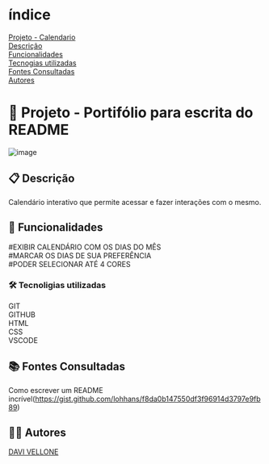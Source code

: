 # índice
[Projeto - Calendario](calendario.git)  
[Descrição](#descri%C3%A7%C3%A3o)  
[Funcionalidades](#funcionalidades)  
[Tecnogias utilizadas](#tecnoligias-utilizadas)  
[Fontes Consultadas](#fontes-consultadas)  
[Autores](#autores)  

# 🚀 Projeto - Portifólio para escrita do README
![image](img/Captura%20de%20tela%202023-09-05%20075747.png)
## 📋 Descrição

Calendário interativo que permite acessar e fazer interações com o mesmo.

## 🔧 Funcionalidades
#EXIBIR CALENDÁRIO COM OS DIAS DO MÊS   
#MARCAR OS DIAS DE SUA PREFERÊNCIA  
#PODER SELECIONAR ATÉ 4 CORES  

### 🛠️ Tecnoligias utilizadas
GIT  
GITHUB  
HTML  
CSS  
VSCODE  
##  📚 Fontes Consultadas

Como escrever um README incrível(https://gist.github.com/lohhans/f8da0b147550df3f96914d3797e9fb89)

## 🙋‍♂️ Autores

[DAVI VELLONE](https://github.com/Vellone07)
